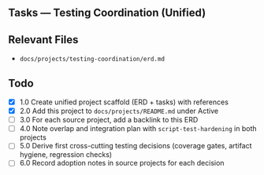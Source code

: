 ## Tasks — Testing Coordination (Unified)

## Relevant Files

- `docs/projects/testing-coordination/erd.md`

## Todo

- [x] 1.0 Create unified project scaffold (ERD + tasks) with references
- [x] 2.0 Add this project to `docs/projects/README.md` under Active
- [ ] 3.0 For each source project, add a backlink to this ERD
- [ ] 4.0 Note overlap and integration plan with `script-test-hardening` in both projects
- [ ] 5.0 Derive first cross-cutting testing decisions (coverage gates, artifact hygiene, regression checks)
- [ ] 6.0 Record adoption notes in source projects for each decision
